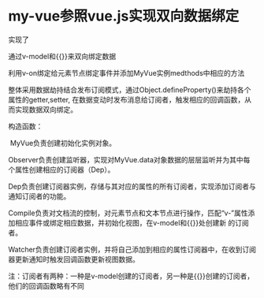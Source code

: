 # my-vue参照vue.js实现双向数据绑定

实现了

通过v-model和{{}}来双向绑定数据

利用v-on绑定给元素节点绑定事件并添加MyVue实例medthods中相应的方法

整体采用数据劫持结合发布订阅模式，通过Object.defineProperty()来劫持各个属性的getter,setter, 在数据变动时发布消息给订阅者，触发相应的回调函数，从而实现数据双向绑定。



构造函数：

​				MyVue负责创建初始化实例对象。

​				Observer负责创建监听器，实现对MyVue.data对象数据的层层监听并为其中每个属性创建相应的订阅器（Dep）。

​				Dep负责创建订阅器实例，存储与其对应的属性的所有订阅者，实现添加订阅者与通知订阅者的功能。

​				Compile负责对文档流的控制，对元素节点和文本节点进行操作，匹配“v-”属性添加相应事件或绑定相应数据，并初始化视图，在v-model和{{}}处创建新				    的订阅者。

​				Watcher负责创建订阅者实例，并将自己添加到相应的属性订阅器中，在收到订阅器更新通知时触发回调函数更新视图数据。



注：订阅者有两种：一种是v-model创建的订阅者，另一种是{{}}创建的订阅者，他们的回调函数略有不同




